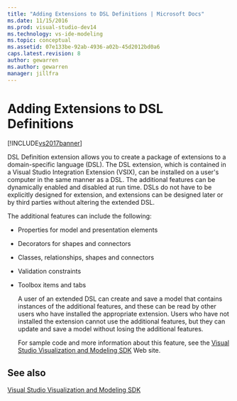 ```yaml
---
title: "Adding Extensions to DSL Definitions | Microsoft Docs"
ms.date: 11/15/2016
ms.prod: visual-studio-dev14
ms.technology: vs-ide-modeling
ms.topic: conceptual
ms.assetid: 07e133be-92ab-4936-a02b-45d2012bd0a6
caps.latest.revision: 8
author: gewarren
ms.author: gewarren
manager: jillfra
---
```

# Adding Extensions to DSL Definitions
[!INCLUDE[vs2017banner](../includes/vs2017banner.md)]

DSL Definition extension allows you to create a package of extensions to a domain-specific language (DSL). The DSL extension, which is contained in a Visual Studio Integration Extension (VSIX), can be installed on a user's computer in the same manner as a DSL. The additional features can be dynamically enabled and disabled at run time. DSLs do not have to be explicitly designed for extension, and extensions can be designed later or by third parties without altering the extended DSL.  
  
 The additional features can include the following:  
  
- Properties for model and presentation elements  
  
- Decorators for shapes and connectors  
  
- Classes, relationships, shapes and connectors  
  
- Validation constraints  
  
- Toolbox items and tabs  
  
  A user of an extended DSL can create and save a model that contains instances of the additional features, and these can be read by other users who have installed the appropriate extension. Users who have not installed the extension cannot use the additional features, but they can update and save a model without losing the additional features.  
  
  For sample code and more information about this feature, see the [Visual Studio Visualization and Modeling SDK](http://go.microsoft.com/fwlink/?LinkID=186128) Web site.  
  
## See also  
 [Visual Studio Visualization and Modeling SDK](http://go.microsoft.com/fwlink/?LinkID=186128)
